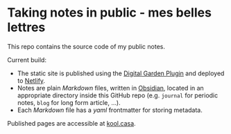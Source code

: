 # Taking notes in public - mes belles lettres

This repo contains the source code of my public notes.

Current build:
- The static site is published using the [Digital Garden Plugin](https://github.com/oleeskild/Obsidian-Digital-Garden) and deployed to [Netlify](https://www.netlify.com/).
- Notes are plain *Markdown* files, written in [Obsidian](https://obsidian.md/), located in an appropriate directory inside this GitHub repo (e.g. `journal` for periodic notes, `blog` for long form article, ...).
- Each *Markdown* file has a *yaml* frontmatter for storing metadata.

Published pages are accessible at [kool.casa](https://kool.casa/).
